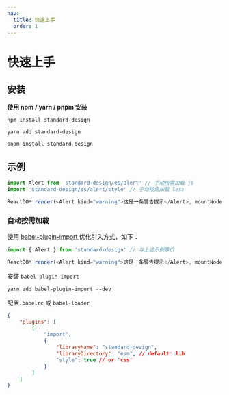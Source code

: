 ```yaml
---
nav:
  title: 快速上手
  order: 1
---
```


# 快速上手

## 安装

**使用 npm / yarn / pnpm 安装**

```shell
npm install standard-design
```

```shell
yarn add standard-design
```

```shell
pnpm install standard-design
```

## 示例

```js
import Alert from 'standard-design/es/alert' // 手动按需加载 js
import 'standard-design/es/alert/style' // 手动按需加载 less

ReactDOM.render(<Alert kind="warning">这是一条警告提示</Alert>, mountNode)
```

### 自动按需加载

使用 [babel-plugin-import ](https://www.npmjs.com/package/babel-plugin-import) 优化引入方式，如下：

```js
import { Alert } from 'standard-design' // 与上述示例等价

ReactDOM.render(<Alert kind="warning">这是一条警告提示</Alert>, mountNode)
```

安装 `babel-plugin-import`

```
yarn add babel-plugin-import --dev
```

配置`.babelrc` 或 `babel-loader`

```json
{
	"plugins": [
		[
			"import",
			{
				"libraryName": "standard-design",
				"libraryDirectory": "esm", // default: lib
				"style": true // or 'css'
			}
		]
	]
}
```
